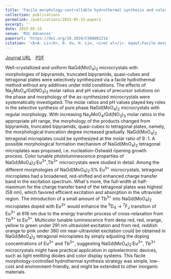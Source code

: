 ```yaml
---
title: 'Facile morphology-controllable hydrothermal synthesis and color tunable luminescence properties of NaGd(MoO<sub>4</sub>)<sub>2</sub>: Eu<sup>3+</sup>,Tb<sup>3+</sup> microcrystals'
collection: publications
permalink: /publications/2015-05-15-paper2
excerpt: ''
date: 2015-05-15
venue: 'RSC Advances'
paperurl: 'https://doi.org/10.1039/C5RA06221G'
citation: '<b>A. Li</b>, D. Xu, H. Lin, <i>et al</i>. &quot;Facile morphology-controllable hydrothermal synthesis and color tunable luminescence properties of NaGd(MoO<sub>4</sub>)<sub>2</sub>: Eu<sup>3+</sup>,Tb<sup>3+</sup> microcrystals&quot;, <i>RSC Advances</i>, 2015, 5, 45693-45702.'
---
```

[Journal URL](https://pubs.rsc.org/en/content/articlelanding/2015/RA/C5RA06221G)&emsp;[PDF](/files/paper1.pdf)

Well-crystallized and uniform NaGd(MoO<sub>4</sub>)<sub>2</sub> microcrystals with morphologies of bipyramids, truncated bipyramids, quasi-cubes and tetragonal plates were selectively synthesized via a facile hydrothermal method without any additives under mild conditions. The effects of Na<sub>2</sub>MoO<sub>4</sub>/Gd(NO<sub>3</sub>)<sub>3</sub> molar ratios and pH values of precursor solutions on the phase and morphology of the as-synthesized microcrystals were systematically investigated. The molar ratios and pH values played key roles in the selective synthesis of pure phase NaGd(MoO<sub>4</sub>)<sub>2</sub> microcrystals with regular morphology. With increasing Na<sub>2</sub>MoO<sub>4</sub>/Gd(NO<sub>3</sub>)<sub>3</sub> molar ratios in the appropriate pH range, the morphology of the products changed from bipyramids, truncated bipyramids, quasi-cubes to tetragonal plates, namely, the morphological truncation degree increased gradually. NaGd(MoO<sub>4</sub>)<sub>2</sub> tetragonal microplates could be synthesized at the molar ratio of 9 : 1. A possible morphological formation mechanism of NaGd(MoO<sub>4</sub>)<sub>2</sub> tetragonal microplates was proposed, i.e. nucleation-Ostwald ripening growth process. Color tunable photoluminescence properties of NaGd(MoO<sub>4</sub>)<sub>2</sub>:Eu<sup>3+</sup>,Tb<sup>3+</sup> microcrystals were studied in detail. Among the different morphologies of NaGd(MoO<sub>4</sub>)<sub>2</sub>:5% Eu<sup>3+</sup> microcrystals, tetragonal microplates had a broadened, red-shifted and enhanced charge transfer band in the excitation spectrum. What's more, the full-width at half-maximum for the charge transfer band of the tetragonal plates was highest (58 nm), which favored efficient excitation and absorption in the ultraviolet region. The introduction of a small amount of Tb<sup>3+</sup> into NaGd(MoO<sub>4</sub>)<sub>2</sub>  microplates doped with Eu<sup>3+</sup> would enhance the <sup>5</sup>D<sub>4</sub> → <sup>7</sup>F<sub>J</sub> transition of Eu<sup>3+</sup> at 616 nm due to the energy transfer process of cross-relaxation from Tb<sup>3+</sup> to Eu<sup>3+</sup>. Multicolor tunable luminescence from deep red, red, orange, yellow to green under 291 nm ultraviolet excitation and from red, reddish orange to pink under 380 nm near-ultraviolet excitation could be obtained in NaGd(MoO<sub>4</sub>)<sub>2</sub> tetragonal microplates by simply adjusting the doping concentrations of Eu<sup>3+</sup> and Tb<sup>3+</sup>, suggesting NaGd(MoO<sub>4</sub>)<sub>2</sub>:Eu<sup>3+</sup>, Tb<sup>3+</sup> microcrystals might have practical application in optoelectronic devices, such as light emitting diodes and color display systems. This facile morphology-controlled hydrothermal synthesis strategy was simple, low-cost and environment-friendly, and might be extended to other inorganic materials.